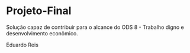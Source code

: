 # Projeto-Final
Solução capaz de contribuir para o alcance do ODS 8 - Trabalho digno e desenvolvimento econômico. 

Eduardo Reis